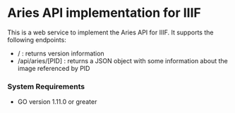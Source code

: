 # Aries API implementation for IIIF

This is a web service to implement the Aries API for IIIF.
It supports the following endpoints:

* / : returns version information
* /api/aries/[PID] : returns a JSON object with some information about the image referenced by PID

### System Requirements

* GO version 1.11.0 or greater
